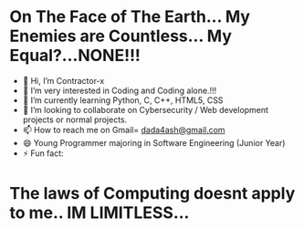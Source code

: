 # On The Face of The Earth... My Enemies are Countless... My Equal?...NONE!!!
- 👋 Hi, I’m Contractor-x
- 👀 I’m very interested in Coding and Coding alone.!!!
- 🌱 I’m currently learning Python, C, C++, HTML5, CSS
- 💞️ I’m looking to collaborate on Cybersecurity / Web development projects or normal projects.
- 📫 How to reach me on Gmail= dada4ash@gmail.com
- 😄 Young Programmer majoring in Software Engineering (Junior Year)
- ⚡ Fun fact:
# The laws of Computing doesnt apply to me.. IM LIMITLESS...
  
<!---
Contractor-x/Contractor-x is a ✨ special ✨ repository because its `README.md` (this file) appears on your GitHub profile.
You can click the Preview link to take a look at your changes.
--->
